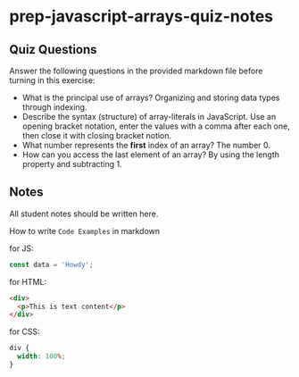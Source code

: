 # prep-javascript-arrays-quiz-notes

## Quiz Questions

Answer the following questions in the provided markdown file before turning in this exercise:

- What is the principal use of arrays?
  Organizing and storing data types through indexing.
- Describe the syntax (structure) of array-literals in JavaScript.
  Use an opening bracket notation, enter the values with a comma after each one, then close it with closing bracket notion.
- What number represents the **first** index of an array?
  The number 0.
- How can you access the last element of an array?
  By using the length property and subtracting 1.

## Notes

All student notes should be written here.

How to write `Code Examples` in markdown

for JS:

```javascript
const data = 'Howdy';
```

for HTML:

```html
<div>
  <p>This is text content</p>
</div>
```

for CSS:

```css
div {
  width: 100%;
}
```
